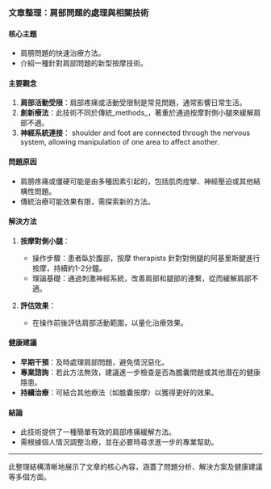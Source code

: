 ### 文章整理：肩部問題的處理與相關技術

#### 核心主題
- 肩膀問題的快速治療方法。
- 介紹一種針對肩部問題的新型按摩技術。

#### 主要觀念
1. **肩部活動受限**：肩部疼痛或活動受限制是常見問題，通常影響日常生活。
2. **創新療法**：此技術不同於傳統_methods_，著重於通過按摩對側小腿來緩解肩部不適。
3. **神經系統連接**： shoulder and foot are connected through the nervous system, allowing manipulation of one area to affect another.

#### 問題原因
- 肩膀疼痛或僵硬可能是由多種因素引起的，包括肌肉痙攣、神經壓迫或其他結構性問題。
- 傳統治療可能效果有限，需探索新的方法。

#### 解決方法
1. **按摩對側小腿**：
   - 操作步驟：患者臥於腹部，按摩 therapists 針對對側腿的阿基里斯腱進行按摩，持續約1-2分鐘。
   - 理論基礎：通過刺激神經系統，改善肩部和腿部的連繫，從而緩解肩部不適。

2. **評估效果**：
   - 在操作前後評估肩部活動範圍，以量化治療效果。

#### 健康建議
- **早期干預**：及時處理肩部問題，避免情況惡化。
- **專業諮詢**：若此方法無效，建議進一步檢查是否為膽囊問題或其他潛在的健康隱患。
- **持續治療**：可結合其他療法（如膽囊按摩）以獲得更好的效果。

#### 結論
- 此技術提供了一種簡單有效的肩部疼痛緩解方法。
- 需根據個人情況調整治療，並在必要時尋求進一步的專業幫助。

---

此整理結構清晰地展示了文章的核心內容，涵蓋了問題分析、解決方案及健康建議等多個方面。